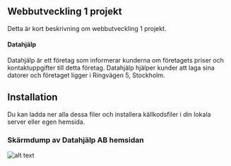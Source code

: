 ## Webbutveckling 1 projekt
Detta är kort beskrivning om webbutveckling 1 projekt.
#### Datahjälp
Datahjälp är ett företag som informerar kunderna om företagets priser och kontaktuppgifter till detta företag. Datahjälp hjälper kunder att laga sina datorer och företaget ligger i Ringvägen 5, Stockholm.  
## Installation
Du kan ladda ner alla dessa filer och installera källkodsfiler i din lokala server eller egen hemsida.
### Skärmdump av Datahjälp AB hemsidan
![alt text](https://github.com/fadihanna123/schoolwork/blob/master/screenshot.png "Screenshot av hemsidan")
